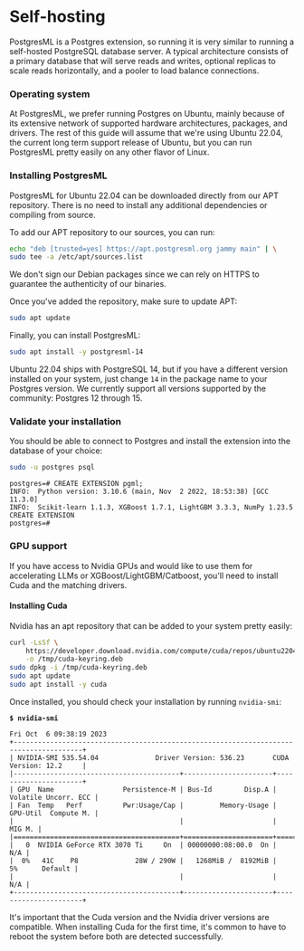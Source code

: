 # Self-hosting

PostgresML is a Postgres extension, so running it is very similar to running a self-hosted PostgreSQL database server. A typical architecture consists of a primary database that will serve reads and writes, optional replicas to scale reads horizontally, and a pooler to load balance connections.

### Operating system

At PostgresML, we prefer running Postgres on Ubuntu, mainly because of its extensive network of supported hardware architectures, packages, and drivers. The rest of this guide will assume that we're using Ubuntu 22.04, the current long term support release of Ubuntu, but you can run PostgresML pretty easily on any other flavor of Linux.

### Installing PostgresML

PostgresML for Ubuntu 22.04 can be downloaded directly from our APT repository. There is no need to install any additional dependencies or compiling from source.

To add our APT repository to our sources, you can run:

```bash
echo "deb [trusted=yes] https://apt.postgresml.org jammy main" | \
sudo tee -a /etc/apt/sources.list
```

We don't sign our Debian packages since we can rely on HTTPS to guarantee the authenticity of our binaries.

Once you've added the repository, make sure to update APT:

```bash
sudo apt update
```

Finally, you can install PostgresML:

```bash
sudo apt install -y postgresml-14
```

Ubuntu 22.04 ships with PostgreSQL 14, but if you have a different version installed on your system, just change `14` in the package name to your Postgres version. We currently support all  versions supported by the community: Postgres 12 through 15.

### Validate your installation

You should be able to connect to Postgres and install the extension into the database of your choice:

```bash
sudo -u postgres psql
```

```
postgres=# CREATE EXTENSION pgml;
INFO:  Python version: 3.10.6 (main, Nov  2 2022, 18:53:38) [GCC 11.3.0]
INFO:  Scikit-learn 1.1.3, XGBoost 1.7.1, LightGBM 3.3.3, NumPy 1.23.5
CREATE EXTENSION
postgres=#
```

### GPU support

If you have access to Nvidia GPUs and would like to use them for accelerating LLMs or XGBoost/LightGBM/Catboost, you'll need to install Cuda and the matching drivers.

#### Installing Cuda

Nvidia has an apt repository that can be added to your system pretty easily:

```bash
curl -LsSf \
    https://developer.download.nvidia.com/compute/cuda/repos/ubuntu2204/x86_64/cuda-keyring_1.0-1_all.deb \
    -o /tmp/cuda-keyring.deb
sudo dpkg -i /tmp/cuda-keyring.deb
sudo apt update
sudo apt install -y cuda
```

Once installed, you should check your installation by running `nvidia-smi`:

<pre><code><strong>$ nvidia-smi
</strong>
Fri Oct  6 09:38:19 2023
+---------------------------------------------------------------------------------------+
| NVIDIA-SMI 535.54.04              Driver Version: 536.23       CUDA Version: 12.2     |
|-----------------------------------------+----------------------+----------------------+
| GPU  Name                 Persistence-M | Bus-Id        Disp.A | Volatile Uncorr. ECC |
| Fan  Temp   Perf          Pwr:Usage/Cap |         Memory-Usage | GPU-Util  Compute M. |
|                                         |                      |               MIG M. |
|=========================================+======================+======================|
|   0  NVIDIA GeForce RTX 3070 Ti     On  | 00000000:08:00.0  On |                  N/A |
|  0%   41C    P8              28W / 290W |   1268MiB /  8192MiB |      5%      Default |
|                                         |                      |                  N/A |
+-----------------------------------------+----------------------+----------------------+
</code></pre>

It's important that the Cuda version and the Nvidia driver versions are compatible. When installing Cuda for the first time, it's common to have to reboot the system before both are detected successfully.

